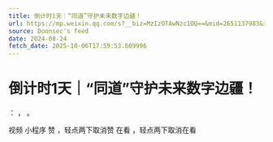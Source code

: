 ```yaml
---
title: 倒计时1天｜“同道”守护未来数字边疆！
url: https://mp.weixin.qq.com/s?__biz=MzIzOTAwNzc1OQ==&mid=2651137983&idx=1&sn=5827a1abd96d3acc2d960f88b2d4ab99
source: Doonsec's feed
date: 2024-08-24
fetch_date: 2025-10-06T17:59:53.609996
---
```


# 倒计时1天｜“同道”守护未来数字边疆！

：
，
。

视频
小程序
赞
，轻点两下取消赞
在看
，轻点两下取消在看